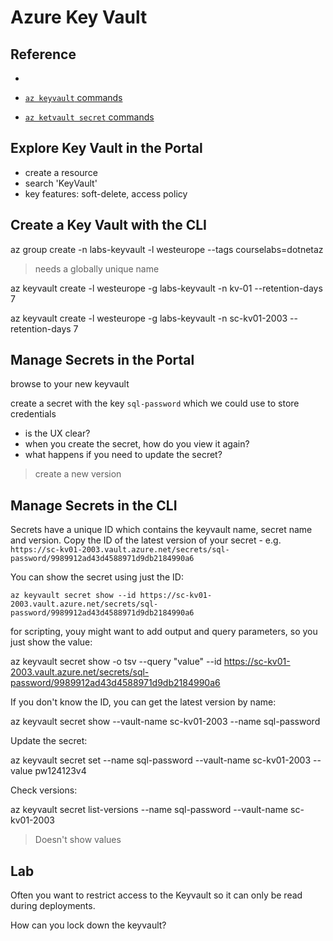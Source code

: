 # Azure Key Vault

## Reference
- 


- [`az keyvault` commands](https://docs.microsoft.com/en-us/cli/azure/keyvault?view=azure-cli-latest)

- [`az ketvault secret` commands](https://docs.microsoft.com/en-us/cli/azure/keyvault/secret?view=azure-cli-latest)



## Explore Key Vault in the Portal

- create a resource
- search 'KeyVault'
- key features: soft-delete, access policy


## Create a Key Vault with the CLI

az group create -n labs-keyvault -l westeurope --tags courselabs=dotnetaz

> needs a globally unique name

az keyvault create -l westeurope -g labs-keyvault -n kv-01 --retention-days 7

az keyvault create -l westeurope -g labs-keyvault -n sc-kv01-2003 --retention-days 7


## Manage Secrets in the Portal

browse to your new keyvault

create a secret with the key `sql-password` which we could use to store credentials

- is the UX clear?
- when you create the secret, how do you view it again?
- what happens if you need to update the secret?

> create a new version

## Manage Secrets in the CLI

Secrets have a unique ID which contains the keyvault name, secret name and version. Copy the ID of the latest version of your secret - e.g. `https://sc-kv01-2003.vault.azure.net/secrets/sql-password/9989912ad43d4588971d9db2184990a6`

You can show the secret using just the ID:

```
az keyvault secret show --id https://sc-kv01-2003.vault.azure.net/secrets/sql-password/9989912ad43d4588971d9db2184990a6
```

for scripting, youy might want to add output and query parameters, so you just show the value:

az keyvault secret show -o tsv --query "value" --id https://sc-kv01-2003.vault.azure.net/secrets/sql-password/9989912ad43d4588971d9db2184990a6


If you don't know the ID, you can get the latest version by name:

az keyvault secret show --vault-name sc-kv01-2003 --name sql-password

Update the secret:

az keyvault secret set --name sql-password --vault-name sc-kv01-2003 --value pw124123v4

Check versions:

az keyvault secret list-versions --name sql-password --vault-name sc-kv01-2003 

> Doesn't show values

## Lab

Often you want to restrict access to the Keyvault so it can only be read during deployments.

How can you lock down the keyvault?